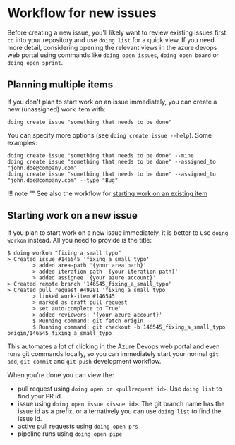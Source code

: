 # Workflow for new issues

Before creating a new issue, you'll likely want to review existing issues first. `cd` into your repository and use `doing list` for a quick view.
If you need more detail, considering opening the relevant views in the azure devops web portal using commands like `doing open issues`, `doing open board` or `doing open sprint`.

## Planning multiple items

If you don't plan to start work on an issue immediately, you can create a new (unassigned) work item with:

```shell
doing create issue "something that needs to be done"
```

You can specify more options (see `doing create issue --help`). Some examples:

```shell
doing create issue "something that needs to be done" --mine 
doing create issue "something that needs to be done" --assigned_to "john.doe@company.com" 
doing create issue "something that needs to be done" --assigned_to "john.doe@company.com" --type "Bug"
```

!!! note ""
    See also the workflow for [starting work on an existing item](workflow_existing_item.md)

## Starting work on a new issue

If you plan to start work on a new issue immediately, it is better to use `doing workon` instead. All you need to provide is the title:

<div class="termy termy-small">

```console
$ doing workon "fixing a small typo"
> Created issue #146545 'fixing a small typo'
        > added area-path '{your area path}'
        > added iteration-path '{your iteration path}'
        > added assignee '{your azure account}'
> Created remote branch '146545_fixing_a_small_typo'
> Created pull request #49281 'fixing a small typo'
        > linked work-item #146545
        > marked as draft pull request
        > set auto-complete to True'
        > added reviewers: '{your azure account}'
        $ Running command: git fetch origin
        $ Running command: git checkout -b 146545_fixing_a_small_typo origin/146545_fixing_a_small_typo
```

</div>

This automates a lot of clicking in the Azure Devops web portal and even runs git commands locally, so you can immediately start your normal `git add`, `git commit` and `git push` development workflow.

When you're done you can view the:

- pull request using `doing open pr <pullrequest id>`. Use `doing list` to find your PR id.
- issue using `doing open issue <issue id>`. The git branch name has the issue id as a prefix, or alternatively you can use `doing list` to find the issue id.
- active pull requests using `doing open prs`
- pipeline runs using `doing open pipe` 
